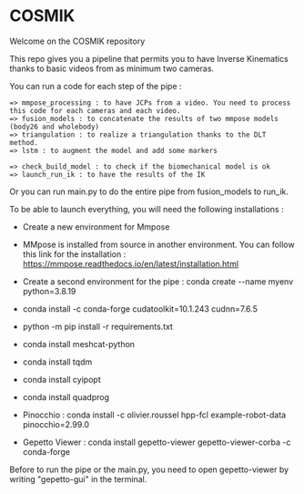 # COSMIK
Welcome on the COSMIK repository

This repo gives you a pipeline that permits you to have Inverse Kinematics thanks to basic videos from as minimum two cameras.

You can run a code for each step of the pipe : 

    => mmpose_processing : to have JCPs from a video. You need to process this code for each cameras and each video.
    => fusion_models : to concatenate the results of two mmpose models (body26 and wholebody)
    => triangulation : to realize a triangulation thanks to the DLT method.
    => lstm : to augment the model and add some markers

    => check_build_model : to check if the biomechanical model is ok
    => launch_run_ik : to have the results of the IK

Or you can run main.py to do the entire pipe from fusion_models to run_ik.




To be able to launch everything, you will need the following installations :

- Create a new environment for Mmpose 
- MMpose is installed from source in another environment. You can follow this link for the installation : https://mmpose.readthedocs.io/en/latest/installation.html

- Create a second environment for the pipe : conda create --name myenv python=3.8.19
- conda install -c conda-forge cudatoolkit=10.1.243 cudnn=7.6.5
- python -m pip install -r requirements.txt

- conda install meshcat-python
- conda install tqdm
- conda install cyipopt
- conda install quadprog

- Pinocchio : conda install -c olivier.roussel hpp-fcl example-robot-data pinocchio=2.99.0
- Gepetto Viewer : conda install gepetto-viewer gepetto-viewer-corba -c conda-forge

Before to run the pipe or the main.py, you need to open gepetto-viewer by writing "gepetto-gui" in the terminal.

